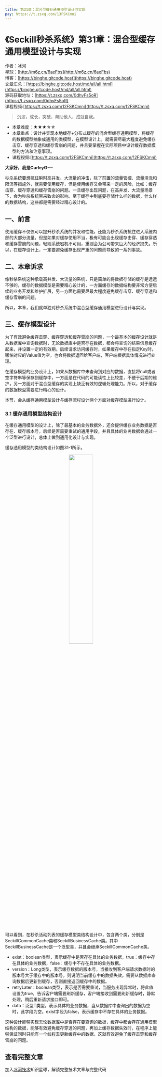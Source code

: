```yaml
---
title: 第31章：混合型缓存通用模型设计与实现
pay: https://t.zsxq.com/13FSKCmni
---
```


# 《Seckill秒杀系统》第31章：混合型缓存通用模型设计与实现

作者：冰河
<br/>星球：[http://m6z.cn/6aeFbs](http://m6z.cn/6aeFbs)
<br/>博客：[https://binghe.gitcode.host](https://binghe.gitcode.host)
<br/>文章汇总：[https://binghe.gitcode.host/md/all/all.html](https://binghe.gitcode.host/md/all/all.html)
<br/>源码获取地址：[https://t.zsxq.com/0dhvFs5oR](https://t.zsxq.com/0dhvFs5oR)
<br/>课程视频:[https://t.zsxq.com/12FSKCmni](https://t.zsxq.com/12FSKCmni)

> 沉淀，成长，突破，帮助他人，成就自我。

* 本章难度：★★★☆☆
* 本章重点：设计并实现本地缓存+分布式缓存的混合型缓存通用模型，将缓存的数据模型抽象成通用的类模型，在模型设计上，就需要尽最大程度避免缓存击穿、缓存穿透和缓存雪崩的问题，并且要掌握在实际项目中设计缓存数据模型的方法和注意事项。
* 课程视频:[https://t.zsxq.com/12FSKCmni](https://t.zsxq.com/12FSKCmni)

**大家好，我是CurleyG~~**

秒杀系统要想抗住瞬时高并发、大流量的冲击，除了前置的流量管控、流量清洗和限流等措施外，就需要使用缓存，但是使用缓存又会带来一定的风险，比如：缓存击穿、缓存穿透和缓存雪崩的问题。一旦缓存出现问题，在高并发、大流量场景下，会为秒杀系统带来致命的影响。至于缓存中到底要存储什么样的数据，什么样的数据结构，这些都是需要经过精心设计的。

## 一、前言

使用缓存不仅仅可以提升秒杀系统的并发和性能，还能为秒杀系统抗住进入系统内部的大部分流量，但是如果对缓存使用不当，极有可能会出现缓存击穿、缓存穿透和缓存雪崩的问题，轻则系统宕机不可用，重则会为公司带来巨大的经济损失。所以，在缓存设计上，一定要避免缓存出现严重的问题而导致的一系列事故。

## 二、本章诉求

像秒杀系统这种承载高并发、大流量的系统，只是简单的将数据存储的缓存是远远不够的，缓存的数据模型是需要精心设计的，一方面缓存的数据结构要非常方便后续的业务开发和维护扩展，另一方面也需要尽最大程度避免缓存击穿、缓存穿透和缓存雪崩的问题。

所以，本章，我们就单独对秒杀系统中混合型缓存通用模型进行设计与实现。

## 三、缓存模型设计

为了有效避免缓存击穿、缓存穿透和缓存雪崩的问题，一个最基本的缓存设计就是从数据库中查询数据时，无论数据库中是否存在数据，都会将查询的结果信息缓存起来，并设置一定的有效期。后续请求访问缓存时，如果缓存中存在指定Key时，哪怕对应的Value值为空，也会将数据返回给客户端，客户端根据具体情况进行处理。

在缓存模型的业务设计上，如果从数据库中未查询到对应的数据，直接将null或者空字符串等保存到缓存中，一方面是在代码的可能读性上比较差，不便于后期的维护，另一方面对于混合型缓存的实现上缺乏有效的逻辑处理能力。所以，对于缓存的数据模型需要进行精心的设计。

本节，会从缓存通用模型设计与缓存流程设计两个方面对缓存模型进行设计。

### 3.1 缓存通用模型结构设计

在缓存通用模型的设计上，除了最基本的业务数据外，还会提供缓存业务数据是否存在、缓存版本号，后续是否需要重试的通用字段，并且具体的业务数据会通过一个泛型进行设计，总体上做到通用化设计与实现。

缓存通用模型的类结构设计如图31-1所示。

<div align="center">
    <img src="https://binghe.gitcode.host/images/project/seckill/scekill-2023-06-08-001.png?raw=true" width="40%">
    <br/>
</div>


可以看到，在秒杀活动列表的缓存模型类结构设计中，包含两个类，分别是SeckillCommonCache类和SeckillBusinessCache类。其中SeckillBusinessCache是一个泛型类，并且会继承SeckillCommonCache类。

* exist：boolean类型，表示缓存中是否存在具体的业务数据，true：缓存中存在具体的业务数据，false：缓存中不存在具体的业务数据。
* version：Long类型，表示缓存数据的版本号，当接收到客户端请求数据时的版本号大于缓存中的版本号，则说明当前缓存中的数据失效，需要从数据库查询数据后更新到缓存，否则直接返回缓存中的数据。
* retryLater：boolean类型，表示是否需要重试，当服务出现异常时，将此值设置为true，告诉客户端需要刷新缓存，客户端接收到需要刷新缓存时，静默处理，稍后重新请求接口即可。
* data：泛型T类型，表示具体的业务数据，当从数据库中查询出的数据为空时，此字段为空，exist字段为false，表示缓存中不存在具体的业务数据。

这种设计能够实现无论数据库中是否存在要查询的数据，缓存中都会存在通用模型结构的数据，能够有效避免缓存穿透的问题，再加上缓存数据失效时，在程序上能够保证同时只能有一个线程去更新缓存中的数据，这就有效避免了缓存击穿和缓存雪崩的问题。

## 查看完整文章

加入[冰河技术](http://m6z.cn/6aeFbs)知识星球，解锁完整技术文章与完整代码
